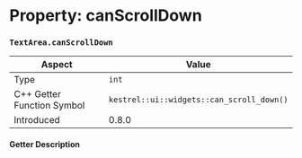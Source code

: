
# Property: canScrollDown
### `TextArea.canScrollDown`

| Aspect | Value |
| --- | --- |
| Type | `int` |
| C++ Getter Function Symbol | `kestrel::ui::widgets::can_scroll_down()` |
| Introduced | 0.8.0 |

#### Getter Description

